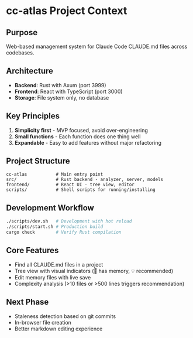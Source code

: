 # cc-atlas Project Context

## Purpose
Web-based management system for Claude Code CLAUDE.md files across codebases.

## Architecture
- **Backend**: Rust with Axum (port 3999)
- **Frontend**: React with TypeScript (port 3000)
- **Storage**: File system only, no database

## Key Principles
1. **Simplicity first** - MVP focused, avoid over-engineering
2. **Small functions** - Each function does one thing well
3. **Expandable** - Easy to add features without major refactoring

## Project Structure
```
cc-atlas           # Main entry point
src/               # Rust backend - analyzer, server, models
frontend/          # React UI - tree view, editor
scripts/           # Shell scripts for running/installing
```

## Development Workflow
```bash
./scripts/dev.sh   # Development with hot reload
./scripts/start.sh # Production build
cargo check        # Verify Rust compilation
```

## Core Features
- Find all CLAUDE.md files in a project
- Tree view with visual indicators (📝 has memory, 💡 recommended)
- Edit memory files with live save
- Complexity analysis (>10 files or >500 lines triggers recommendation)

## Next Phase
- Staleness detection based on git commits
- In-browser file creation
- Better markdown editing experience
